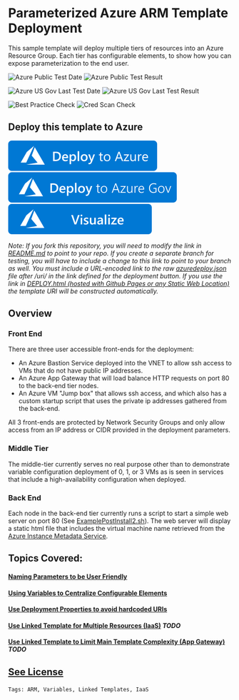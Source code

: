 # Parameterized Azure ARM Template Deployment

This sample template will deploy multiple tiers of resources into an Azure Resource Group.  Each tier has configurable elements, to show how you can expose parameterization to the end user.

![Azure Public Test Date](https://azurequickstartsservice.blob.core.windows.net/badges/101-parameterized-template-example/PublicLastTestDate.svg)
![Azure Public Test Result](https://azurequickstartsservice.blob.core.windows.net/badges/101-parameterized-template-example/PublicDeployment.svg)

![Azure US Gov Last Test Date](https://azurequickstartsservice.blob.core.windows.net/badges/101-parameterized-template-example/FairfaxLastTestDate.svg)
![Azure US Gov Last Test Result](https://azurequickstartsservice.blob.core.windows.net/badges/101-parameterized-template-example/FairfaxDeployment.svg)

![Best Practice Check](https://azurequickstartsservice.blob.core.windows.net/badges/101-parameterized-template-example/BestPracticeResult.svg)
![Cred Scan Check](https://azurequickstartsservice.blob.core.windows.net/badges/101-parameterized-template-example/CredScanResult.svg)

## Deploy this template to Azure
[![Deploy To Azure](https://raw.githubusercontent.com/Azure/azure-quickstart-templates/master/1-CONTRIBUTION-GUIDE/images/deploytoazure.svg?sanitize=true)](https://portal.azure.com/#create/Microsoft.Template/uri/https%3A%2F%2Fraw.githubusercontent.com%2Fhallihan%2Farm-examples%2Fmain%2Fazuredeploy.json)
[![Deploy To Azure US Gov](https://raw.githubusercontent.com/Azure/azure-quickstart-templates/master/1-CONTRIBUTION-GUIDE/images/deploytoazuregov.svg?sanitize=true)](https://portal.azure.us/#create/Microsoft.Template/uri/https%3A%2F%2Fraw.githubusercontent.com%2Fhallihan%2Farm-examples%2Fmain%2Fazuredeploy.json)
[![Visualize](https://raw.githubusercontent.com/Azure/azure-quickstart-templates/master/1-CONTRIBUTION-GUIDE/images/visualizebutton.svg?sanitize=true)](http://armviz.io/#/?load=https%3A%2F%2Fraw.githubusercontent.com%2Fhallihan%2Farm-examples%2Fmain%2Fazuredeploy.json)

*Note: If you fork this repository, you will need to modify the link in [README.md](README.md) to point to your repo.  If you create a separate branch for testing, you will have to include a change to this link to point to your branch as well. You must include a URL-encoded link to the raw [azuredeploy.json](azuredeploy.json) file after /uri/ in the link defined for the deployment button. If you use the link in [DEPLOY.html (hosted with Github Pages or any Static Web Location)](https://hallihan.github.io/arm-examples/DEPLOY.html) the template URI will be constructed automatically.* 

## Overview

### Front End
There are three user accessible front-ends for the deployment:
* An Azure Bastion Service deployed into the VNET to allow ssh access to VMs that do not have public IP addresses.
* An Azure App Gateway that will load balance HTTP requests on port 80 to the back-end tier nodes.
* An Azure VM "Jump box" that allows ssh access, and which also has a custom startup script that uses the private ip addresses gathered from the back-end.

All 3 front-ends are protected by Network Security Groups and only allow access from an IP address or CIDR provided in the deployment parameters.

### Middle Tier
The middle-tier currently serves no real purpose other than to demonstrate variable configuration deployment of 0, 1, or 3 VMs as is seen in services that include a high-availability configuration when deployed.

### Back End
Each node in the back-end tier currently runs a script to start a simple web server on port 80 (See [ExamplePostInstall2.sh](scripts/ExamplePostInstall2.sh)).  The web server will display a static html file that includes the virtual machine name retrieved from the [Azure Instance Metadata Service](https://docs.microsoft.com/en-us/azure/virtual-machines/windows/instance-metadata-service).

## Topics Covered:

#### [Naming Parameters to be User Friendly](detail/UserFriendlyParameters.md)
#### [Using Variables to Centralize Configurable Elements](detail/ComplexVariables.md)
#### [Use Deployment Properties to avoid hardcoded URIs](detail/TemplateLink.md)
#### [Use Linked Template for Multiple Resources (IaaS)](detail/VMTemplate.md) *TODO*
#### [Use Linked Template to Limit Main Template Complexity (App Gateway)](detail/AGTemplate.md) *TODO*

## [See License](LICENSE)

`Tags: ARM, Variables, Linked Templates, IaaS`